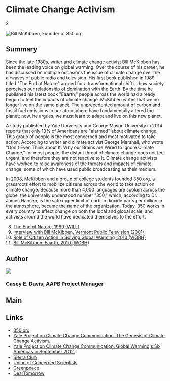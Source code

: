 # Climate Change Activism

2

![Bill McKibben, Founder of 350.org](https://s3.amazonaws.com/americanarchive.org/exhibits/ClimateChange_Section2_Activism.jpg "Bill McKibben, Founder of 350.org")

## Summary

Since the late 1980s, writer and climate change activist Bill McKibben has been the leading voice on global warming. Over the course of his career, he has discussed on multiple occasions the issue of climate change over the airwaves of public radio and television. His first book published in 1989 titled "The End of Nature" argued for a transformational shift in how society perceives our relationship of domination with the Earth. By the time he published his latest book "Eaarth," people across the world had already begun to feel the impacts of climate change. McKibben writes that we no longer live on the same planet. The unprecedented amount of carbon and fossil fuel emissions in our atmosphere have fundamentally altered the planet; now, he argues, we must learn to adapt and live on this new planet. 

A study published by Yale University and George Mason University in 2014 reports that only 13% of Americans are "alarmed" about climate change. This group of people is the most concerned and most motivated to take action. According to writer and climate activist George Marshall, who wrote "Don't Even Think about It: Why our Brains are Wired to Ignore Climate Change," for most people, the distant threat of climate change does not feel urgent, and therefore they are not reactive to it. Climate change activists have worked to raise awareness of the threats and impacts of climate change, some of which have used public broadcasting as their medium. 

In 2008, McKibben and a group of college students founded 350.org, a grassroots effort to mobilize citizens across the world to take action on climate change. Because more than 4,000 languages are spoken across the globe, the universally understood number "350," which, according to Dr. James Hansen, is the safe upper limit of carbon dioxide parts per million in the atmosphere, became the name of the organization. Today, 350 works in every country to effect change on both the local and global scale, and activists around the world have dedicated themselves to the effort. 


8.	[The End of Nature, 1989 (WILL)](/catalog/cpb-aacip_16-p843r0qc0z)
9.	[Interview with Bill McKibben, Vermont Public Television (2001)](/catalog/cpb-aacip_46-65h9w6z2)
10.	[Role of Citizen Action in Solving Global Warming, 2010 (WGBH)](/catalog/cpb-aacip_15-7940r9m78p)
11.	[Bill McKibben: Eaarth, 2010 (WGBH)](/catalog/cpb-aacip_15-8s4jm23h6q)

## Author

<img class="img-circle" src="https://s3.amazonaws.com/americanarchive.org/staff/Staff_Davis.jpg"/>

### Casey E. Davis, AAPB Project Manager

## Main

## Links

- [350.org](http://www.350.org)
- [Yale Project on Climate Change Communication. The Genesis of Climate Change Activism.](http://environment.yale.edu/climate-communication/article/the-genesis-of-climate-change-activism)
- [Yale Project on Climate Change Communication. Global Warming's Six Americas in September 2012.](http://environment.yale.edu/climate-communication/files/Six-Americas-September-2012.pdf)
- [Sierra Club](http://www.sierraclub.org)
- [Union of Concerned Scientists](http://www.ucsusa.org/)
- [Greenpeace](http://www.greenpeace.org)
- [DearTomorrow](http://www.deartomorrow.org)


